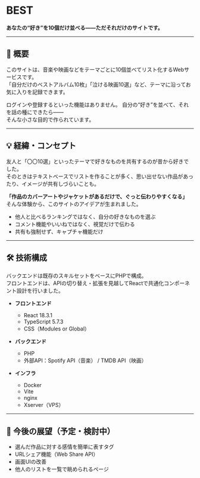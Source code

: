 # BEST

**あなたの“好き”を10個だけ並べる――ただそれだけのサイトです。**

---

## 📝 概要

このサイトは、音楽や映画などをテーマごとに10個並べてリスト化するWebサービスです。  
「自分だけのベストアルバム10枚」「泣ける映画10選」など、テーマに沿ってお気に入りを記録できます。

ログインや登録するといった機能はありません。
自分の“好き”を並べて、それを話の種にできたら――  
そんな小さな目的で作られています。

---

## 💡 経緯・コンセプト

友人と「〇〇10選」といったテーマで好きなものを共有するのが昔から好きでした。  
そのときはテキストベースでリストを作ることが多く、思い出せない作品があったり、イメージが共有しづらいことも。

**「作品のカバーアートやジャケットがあるだけで、ぐっと伝わりやすくなる」**  
そんな体験から、このサイトのアイデアが生まれました。

- 他人と比べるランキングではなく、自分の好きなものを選ぶ
- コメント機能やいいねではなく、視覚だけで伝わる
- 共有も強制せず、キャプチャ機能だけ

---

## 🛠️ 技術構成

バックエンドは既存のスキルセットをベースにPHPで構成。  
フロントエンドは、APIの切り替え・拡張を見越してReactで共通化コンポーネント設計を行いました。

- **フロントエンド**
  - React 18.3.1
  - TypeScript 5.7.3
  - CSS（Modules or Global）

- **バックエンド**
  - PHP
  - 外部API：Spotify API（音楽） / TMDB API（映画）

- **インフラ**
  - Docker
  - Vite
  - nginx
  - Xserver（VPS）

---

## 📌 今後の展望（予定・検討中）

- 選んだ作品に対する感情を簡単に表すタグ
- URLシェア機能（Web Share API）
- 画面UIの改善
- 他人のリストを一覧で眺められるページ